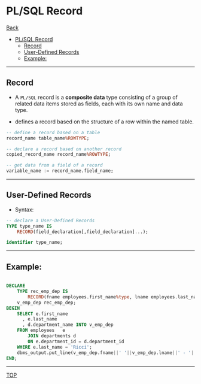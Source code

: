 # PL/SQL Record

[Back](../index.md)

- [PL/SQL Record](#plsql-record)
  - [Record](#record)
  - [User-Defined Records](#user-defined-records)
  - [Example:](#example)

---

## Record

- A `PL/SQL` record is a **composite data** type consisting of a group of related data items stored as fields, each with its own name and data type.

- defines a record based on the structure of a row within the named table.

```sql
-- define a record based on a table
record_name table_name%ROWTYPE;

-- declare a record based on another record
copied_record_name record_name%ROWTYPE;

-- get data from a field of a record
variable_name := record_name.field_name;

```

---

## User-Defined Records

- Syntax:

```sql
-- declare a User-Defined Records
TYPE type_name IS
    RECORD(field_declaration[,field_declaration]...);

identifier type_name;

```

---

## Example:

```sql

DECLARE
    TYPE rec_emp_dep IS
        RECORD(fname employees.first_name%type, lname employees.last_name%type, dep_name departments.department_name%type );
    v_emp_dep rec_emp_dep;
BEGIN
    SELECT e.first_name
      , e.last_name
      , d.department_name INTO v_emp_dep
    FROM employees   e
        JOIN departments d
        ON e.department_id = d.department_id
    WHERE e.last_name = 'Ricci';
    dbms_output.put_line(v_emp_dep.fname||' '||v_emp_dep.lname||' - '||v_emp_dep.dep_name);
END;

```

---

[TOP](#plsql-record)
